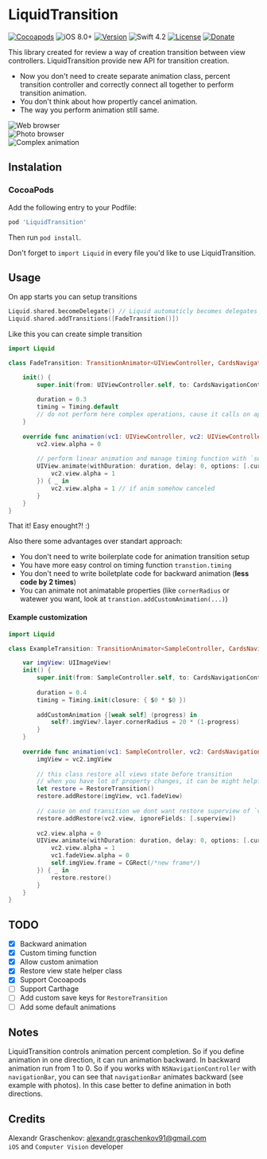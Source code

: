 # LiquidTransition


[![Cocoapods](https://img.shields.io/badge/Cocoapods-Compatible-brightgreen.svg?style=flat)](https://cocoapods.org)
![iOS 8.0+](https://img.shields.io/badge/iOS-8.0%2B-blue.svg)
[![Version](https://img.shields.io/cocoapods/v/LiquidTransition.svg?style=flat)](https://cocoapods.org/pods/LiquidTransition)
![Swift 4.2](https://img.shields.io/badge/Swift-4.2-orange.svg)
[![License](https://img.shields.io/cocoapods/l/LiquidTransition.svg?style=flat)](https://github.com/AlexandrGraschenkov/LiquidTransition/blob/master/LICENSE.txt)
[![Donate](https://img.shields.io/badge/Donate-PayPal-blue.svg)](https://paypal.me/gralexdev)

This library created for review a way of creation transition between view controllers. 
LiquidTransition provide new API for transition creation. 
- Now you don't need to create separate animation class, percent transition controller and correctly connect all together to perform transition animation. 
- You don't think about how propertly cancel animation.
- The way you perform animation still same.

![Web browser](/../screenshots/gif/web_browser.gif?raw=true "Web browser")<br>
![Photo browser](/../screenshots/gif/photo_browser.gif?raw=true "Photo browser")<br>
![Complex animation](/../screenshots/gif/complex_animation.gif?raw=true "Complex animation")

## Instalation

### CocoaPods

Add the following entry to your Podfile:

```rb
pod 'LiquidTransition'
```

Then run `pod install`.

Don't forget to `import Liquid` in every file you'd like to use LiquidTransition.

## Usage

On app starts you can setup transitions
``` Swift
Liquid.shared.becomeDelegate() // Liquid automaticly becomes delegates for all animated transitions
Liquid.shared.addTransitions([FadeTransition()])
```
Like this you can create simple transition
``` Swift
import Liquid

class FadeTransition: TransitionAnimator<UIViewController, CardsNavigationController> {

    init() {
        super.init(from: UIViewController.self, to: CardsNavigationController.self, direction: .both)
        
        duration = 0.3
        timing = Timing.default
        // do not perform here complex operations, cause it calls on app initialization
    }
    
    override func animation(vc1: UIViewController, vc2: UIViewController, container: UIView, duration: Double) {
        vc2.view.alpha = 0
        
        // perform linear animation and manage timing function with `self.timing`
        UIView.animate(withDuration: duration, delay: 0, options: [.curveLinear], animations: {
            vc2.view.alpha = 1
        }) { _ in
            vc2.view.alpha = 1 // if anim somehow canceled
        }
    }
}
```
That it! Easy enought?! :)

Also there some advantages over standart approach:
- You don't need to write boilerplate code for animation transition setup
- You have more easy control on timing function `transtion.timing`
- You don't need to write boiletplate code for backward animation (**less code by 2 times**)
- You can animate not animatable properties (like `cornerRadius` or watewer you want, look at `transtion.addCustomAnimation(...)`)

#### Example customization

```Swift
import Liquid

class ExampleTransition: TransitionAnimator<SampleController, CardsNavigationController> {

    var imgView: UIImageView!
    init() {
        super.init(from: SampleController.self, to: CardsNavigationController.self, direction: .both)
        
        duration = 0.4
        timing = Timing.init(closure: { $0 * $0 })
        
        addCustomAnimation {[weak self] (progress) in
            self?.imgView?.layer.cornerRadius = 20 * (1-progress)
        }
    }
    
    override func animation(vc1: SampleController, vc2: CardsNavigationController, container: UIView, duration: Double) {
        imgView = vc2.imgView
        
        // this class restore all views state before transition
        // when you have lot of property changes, it can be might helpfull
        let restore = RestoreTransition()
        restore.addRestore(imgView, vc1.fadeView)
        
        // cause on end transition we dont want restore superview of `vc1.view` and `vc2.view`
        restore.addRestore(vc2.view, ignoreFields: [.superview])
        
        vc2.view.alpha = 0
        UIView.animate(withDuration: duration, delay: 0, options: [.curveLinear], animations: {
            vc2.view.alpha = 1
            vc1.fadeView.alpha = 0
            self.imgView.frame = CGRect(/*new frame*/)
        }) { _ in
            restore.restore()
        }
    }
}
```

## TODO

- [x] Backward animation
- [x] Custom timing function
- [x] Allow custom animation
- [x] Restore view state helper class
- [x] Support Cocoapods
- [ ] Support Carthage
- [ ] Add custom save keys for `RestoreTransition`
- [ ] Add some default animations

## Notes

LiquidTransition controls animation percent completion. So if you define animation in one direction, it can run animation backward. In backward animation run from 1 to 0. So if you works with `NSNavigationController` with `navigationBar`, you can see that `navigationBar` animates backward (see example with photos). In this case better to define animation in both directions.

## Credits

Alexandr Graschenkov: alexandr.graschenkov91@gmail.com <br>
`iOS` and `Computer Vision` developer

